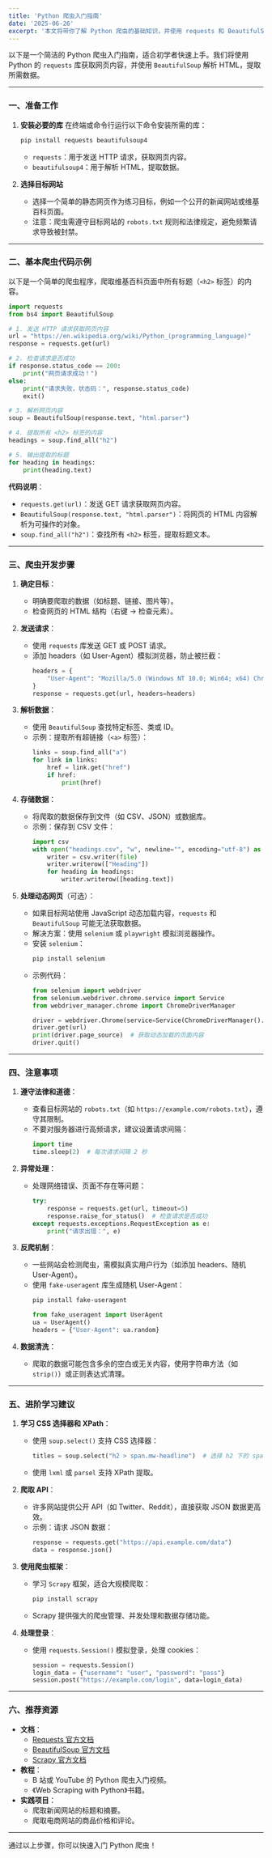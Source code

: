 ```yaml
---
title: 'Python 爬虫入门指南'
date: '2025-06-26'
excerpt: '本文将带你了解 Python 爬虫的基础知识，并使用 requests 和 BeautifulSoup 库编写你的第一个爬虫。'
---
```


以下是一个简洁的 Python 爬虫入门指南，适合初学者快速上手。我们将使用 Python 的 `requests` 库获取网页内容，并使用 `BeautifulSoup` 解析 HTML，提取所需数据。

---

### **一、准备工作**
1. **安装必要的库**
   在终端或命令行运行以下命令安装所需的库：
   ```bash
   pip install requests beautifulsoup4
   ```
   - `requests`：用于发送 HTTP 请求，获取网页内容。
   - `beautifulsoup4`：用于解析 HTML，提取数据。

2. **选择目标网站**
   - 选择一个简单的静态网页作为练习目标，例如一个公开的新闻网站或维基百科页面。
   - 注意：爬虫需遵守目标网站的 `robots.txt` 规则和法律规定，避免频繁请求导致被封禁。

---

### **二、基本爬虫代码示例**
以下是一个简单的爬虫程序，爬取维基百科页面中所有标题（`<h2>` 标签）的内容。

```python
import requests
from bs4 import BeautifulSoup

# 1. 发送 HTTP 请求获取网页内容
url = "https://en.wikipedia.org/wiki/Python_(programming_language)"
response = requests.get(url)

# 2. 检查请求是否成功
if response.status_code == 200:
    print("网页请求成功！")
else:
    print("请求失败，状态码：", response.status_code)
    exit()

# 3. 解析网页内容
soup = BeautifulSoup(response.text, "html.parser")

# 4. 提取所有 <h2> 标签的内容
headings = soup.find_all("h2")

# 5. 输出提取的标题
for heading in headings:
    print(heading.text)
```

**代码说明**：
- `requests.get(url)`：发送 GET 请求获取网页内容。
- `BeautifulSoup(response.text, "html.parser")`：将网页的 HTML 内容解析为可操作的对象。
- `soup.find_all("h2")`：查找所有 `<h2>` 标签，提取标题文本。

---

### **三、爬虫开发步骤**
1. **确定目标**：
   - 明确要爬取的数据（如标题、链接、图片等）。
   - 检查网页的 HTML 结构（右键 → 检查元素）。

2. **发送请求**：
   - 使用 `requests` 库发送 GET 或 POST 请求。
   - 添加 headers（如 User-Agent）模拟浏览器，防止被拦截：
     ```python
     headers = {
         "User-Agent": "Mozilla/5.0 (Windows NT 10.0; Win64; x64) Chrome/91.0.4472.124"
     }
     response = requests.get(url, headers=headers)
     ```

3. **解析数据**：
   - 使用 `BeautifulSoup` 查找特定标签、类或 ID。
   - 示例：提取所有超链接（`<a>` 标签）：
     ```python
     links = soup.find_all("a")
     for link in links:
         href = link.get("href")
         if href:
             print(href)
     ```

4. **存储数据**：
   - 将爬取的数据保存到文件（如 CSV、JSON）或数据库。
   - 示例：保存到 CSV 文件：
     ```python
     import csv
     with open("headings.csv", "w", newline="", encoding="utf-8") as file:
         writer = csv.writer(file)
         writer.writerow(["Heading"])
         for heading in headings:
             writer.writerow([heading.text])
     ```

5. **处理动态网页**（可选）：
   - 如果目标网站使用 JavaScript 动态加载内容，`requests` 和 `BeautifulSoup` 可能无法获取数据。
   - 解决方案：使用 `selenium` 或 `playwright` 模拟浏览器操作。
   - 安装 `selenium`：
     ```bash
     pip install selenium
     ```
   - 示例代码：
     ```python
     from selenium import webdriver
     from selenium.webdriver.chrome.service import Service
     from webdriver_manager.chrome import ChromeDriverManager

     driver = webdriver.Chrome(service=Service(ChromeDriverManager().install()))
     driver.get(url)
     print(driver.page_source)  # 获取动态加载的页面内容
     driver.quit()
     ```

---

### **四、注意事项**
1. **遵守法律和道德**：
   - 查看目标网站的 `robots.txt`（如 `https://example.com/robots.txt`），遵守其限制。
   - 不要对服务器进行高频请求，建议设置请求间隔：
     ```python
     import time
     time.sleep(2)  # 每次请求间隔 2 秒
     ```

2. **异常处理**：
   - 处理网络错误、页面不存在等问题：
     ```python
     try:
         response = requests.get(url, timeout=5)
         response.raise_for_status()  # 检查请求是否成功
     except requests.exceptions.RequestException as e:
         print("请求出错：", e)
     ```

3. **反爬机制**：
   - 一些网站会检测爬虫，需模拟真实用户行为（如添加 headers、随机 User-Agent）。
   - 使用 `fake-useragent` 库生成随机 User-Agent：
     ```bash
     pip install fake-useragent
     ```
     ```python
     from fake_useragent import UserAgent
     ua = UserAgent()
     headers = {"User-Agent": ua.random}
     ```

4. **数据清洗**：
   - 爬取的数据可能包含多余的空白或无关内容，使用字符串方法（如 `strip()`）或正则表达式清理。

---

### **五、进阶学习建议**
1. **学习 CSS 选择器和 XPath**：
   - 使用 `soup.select()` 支持 CSS 选择器：
     ```python
     titles = soup.select("h2 > span.mw-headline")  # 选择 h2 下的 span 标签
     ```
   - 使用 `lxml` 或 `parsel` 支持 XPath 提取。

2. **爬取 API**：
   - 许多网站提供公开 API（如 Twitter、Reddit），直接获取 JSON 数据更高效。
   - 示例：请求 JSON 数据：
     ```python
     response = requests.get("https://api.example.com/data")
     data = response.json()
     ```

3. **使用爬虫框架**：
   - 学习 `Scrapy` 框架，适合大规模爬取：
     ```bash
     pip install scrapy
     ```
   - Scrapy 提供强大的爬虫管理、并发处理和数据存储功能。

4. **处理登录**：
   - 使用 `requests.Session()` 模拟登录，处理 cookies：
     ```python
     session = requests.Session()
     login_data = {"username": "user", "password": "pass"}
     session.post("https://example.com/login", data=login_data)
     ```

---

### **六、推荐资源**
- **文档**：
  - [Requests 官方文档](https://requests.readthedocs.io/en/latest/)
  - [BeautifulSoup 官方文档](https://www.crummy.com/software/BeautifulSoup/bs4/doc/)
  - [Scrapy 官方文档](https://docs.scrapy.org/en/latest/)
- **教程**：
  - B 站或 YouTube 的 Python 爬虫入门视频。
  - 《Web Scraping with Python》书籍。
- **实践项目**：
  - 爬取新闻网站的标题和摘要。
  - 爬取电商网站的商品价格和评论。

---

通过以上步骤，你可以快速入门 Python 爬虫！
